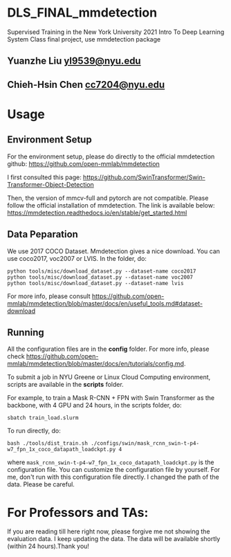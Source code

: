 # DLS_FINAL_mmdetection
Supervised Training in the New York University 2021 Intro To Deep Learning System Class final project, use mmdetection package

## Yuanzhe Liu yl9539@nyu.edu
## Chieh-Hsin Chen cc7204@nyu.edu

# Usage

## Environment Setup
For the environment setup, please do directly to the official mmdetection github:
https://github.com/open-mmlab/mmdetection

I first consulted this page:
https://github.com/SwinTransformer/Swin-Transformer-Object-Detection

Then, the version of mmcv-full and pytorch are not compatible. Please follow the official installation of mmdetection. The link is available below:
https://mmdetection.readthedocs.io/en/stable/get_started.html

## Data Peparation
We use 2017 COCO Dataset. Mmdetection gives a nice download. 
You can use coco2017, voc2007 or LVIS.
In the folder, do:
```
python tools/misc/download_dataset.py --dataset-name coco2017
python tools/misc/download_dataset.py --dataset-name voc2007
python tools/misc/download_dataset.py --dataset-name lvis
```
For more info, please consult https://github.com/open-mmlab/mmdetection/blob/master/docs/en/useful_tools.md#dataset-download

## Running

All the configuration files are in the **config** folder. For more info, please check https://github.com/open-mmlab/mmdetection/blob/master/docs/en/tutorials/config.md.

To submit a job in NYU Greene or Linux Cloud Computing environment, scripts are available in the **scripts** folder.

For example, to train a Mask R-CNN + FPN with Swin Transformer as the backbone, with 4 GPU and 24 hours, in the scripts folder, do:

```
sbatch train_load.slurm
```

To run directly, do:

```
bash ./tools/dist_train.sh ./configs/swin/mask_rcnn_swin-t-p4-w7_fpn_1x_coco_datapath_loadckpt.py 4

```
where ```mask_rcnn_swin-t-p4-w7_fpn_1x_coco_datapath_loadckpt.py``` is the configuration file. You can customize the configuration file by yourself. For me, don't run with this configuration file directly. I changed the path of the data. Please be careful.

# For Professors and TAs:
If you are reading till here right now, please forgive me not showing the evaluation data. I keep updating the data. The data will be available shortly (within 24 hours).Thank you!

